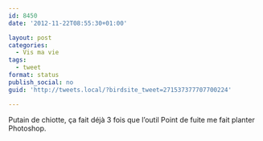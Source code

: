 ```yaml
---
id: 8450
date: '2012-11-22T08:55:30+01:00'

layout: post
categories:
  - Vis ma vie
tags:
  - tweet
format: status
publish_social: no
guid: 'http://tweets.local/?birdsite_tweet=271537377707700224'

---
```


Putain de chiotte, ça fait déjà 3 fois que l’outil Point de fuite me fait planter Photoshop.